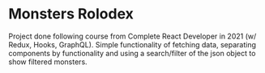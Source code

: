 # Monsters Rolodex

Project done following course from Complete React Developer in 2021 (w/ Redux, Hooks, GraphQL). Simple functionality of fetching data, separating components by functionality and using a search/filter of the json object to show filtered monsters.
